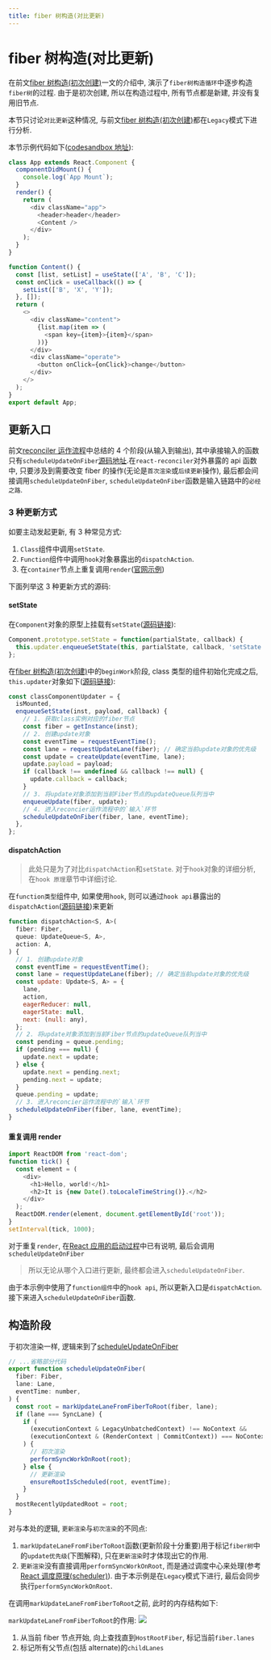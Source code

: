 ```yaml
---
title: fiber 树构造(对比更新)
---
```


# fiber 树构造(对比更新)

在前文[fiber 树构造(初次创建)](./fibertree-create.md)一文的介绍中, 演示了`fiber树构造循环`中逐步构造`fiber树`的过程. 由于是初次创建, 所以在构造过程中, 所有节点都是新建, 并没有复用旧节点.

本节只讨论`对比更新`这种情况, 与前文[fiber 树构造(初次创建)](./fibertree-create.md)都在`Legacy`模式下进行分析.

本节示例代码如下([codesandbox 地址](https://codesandbox.io/s/angry-williams-l1mze?file=/src/App.js)):

```js
class App extends React.Component {
  componentDidMount() {
    console.log(`App Mount`);
  }
  render() {
    return (
      <div className="app">
        <header>header</header>
        <Content />
      </div>
    );
  }
}

function Content() {
  const [list, setList] = useState(['A', 'B', 'C']);
  const onClick = useCallback(() => {
    setList(['B', 'X', 'Y']);
  }, []);
  return (
    <>
      <div className="content">
        {list.map(item => (
          <span key={item}>{item}</span>
        ))}
      </div>
      <div className="operate">
        <button onClick={onClick}>change</button>
      </div>
    </>
  );
}
export default App;
```

## 更新入口

前文[reconciler 运作流程](./reconciler-workflow.md#输入)中总结的 4 个阶段(从输入到输出), 其中承接输入的函数只有`scheduleUpdateOnFiber`[源码地址](https://github.com/facebook/react/blob/v17.0.1/packages/react-reconciler/src/ReactFiberWorkLoop.old.js#L517-L619).在`react-reconciler`对外暴露的 api 函数中, 只要涉及到需要改变 fiber 的操作(无论是`首次渲染`或`后续更新`操作), 最后都会间接调用`scheduleUpdateOnFiber`, `scheduleUpdateOnFiber`函数是输入链路中的`必经之路`.

### 3 种更新方式

如要主动发起更新, 有 3 种常见方式:

1. `Class`组件中调用`setState`.
2. `Function`组件中调用`hook`对象暴露出的`dispatchAction`.
3. 在`container`节点上重复调用`render`([官网示例](https://reactjs.org/docs/rendering-elements.html#react-only-updates-whats-necessary))

下面列举这 3 种更新方式的源码:

#### setState

在`Component`对象的原型上挂载有`setState`([源码链接](https://github.com/facebook/react/blob/v17.0.1/packages/react/src/ReactBaseClasses.js#L57-L66)):

```js
Component.prototype.setState = function(partialState, callback) {
  this.updater.enqueueSetState(this, partialState, callback, 'setState');
};
```

在[fiber 树构造(初次创建)](./fibertree-create.md)中的`beginWork`阶段, class 类型的组件初始化完成之后, `this.updater`对象如下([源码链接](https://github.com/facebook/react/blob/v17.0.1/packages/react-reconciler/src/ReactFiberClassComponent.old.js#L193-L225)):

```js
const classComponentUpdater = {
  isMounted,
  enqueueSetState(inst, payload, callback) {
    // 1. 获取class实例对应的fiber节点
    const fiber = getInstance(inst);
    // 2. 创建update对象
    const eventTime = requestEventTime();
    const lane = requestUpdateLane(fiber); // 确定当前update对象的优先级
    const update = createUpdate(eventTime, lane);
    update.payload = payload;
    if (callback !== undefined && callback !== null) {
      update.callback = callback;
    }
    // 3. 将update对象添加到当前Fiber节点的updateQueue队列当中
    enqueueUpdate(fiber, update);
    // 4. 进入reconcier运作流程中的`输入`环节
    scheduleUpdateOnFiber(fiber, lane, eventTime);
  },
};
```

#### dispatchAction

> 此处只是为了对比`dispatchAction`和`setState`. 对于`hook`对象的详细分析, 在`hook 原理`章节中详细讨论.

在`function类型`组件中, 如果使用`hook`, 则可以通过`hook api`暴露出的`dispatchAction`([源码链接](https://github.com/facebook/react/blob/v17.0.1/packages/react-reconciler/src/ReactFiberHooks.old.js#L1645-L1753))来更新

```js
function dispatchAction<S, A>(
  fiber: Fiber,
  queue: UpdateQueue<S, A>,
  action: A,
) {
  // 1. 创建update对象
  const eventTime = requestEventTime();
  const lane = requestUpdateLane(fiber); // 确定当前update对象的优先级
  const update: Update<S, A> = {
    lane,
    action,
    eagerReducer: null,
    eagerState: null,
    next: (null: any),
  };
  // 2. 将update对象添加到当前Fiber节点的updateQueue队列当中
  const pending = queue.pending;
  if (pending === null) {
    update.next = update;
  } else {
    update.next = pending.next;
    pending.next = update;
  }
  queue.pending = update;
  // 3. 进入reconcier运作流程中的`输入`环节
  scheduleUpdateOnFiber(fiber, lane, eventTime);
}
```

#### 重复调用 render

```js
import ReactDOM from 'react-dom';
function tick() {
  const element = (
    <div>
      <h1>Hello, world!</h1>
      <h2>It is {new Date().toLocaleTimeString()}.</h2>
    </div>
  );
  ReactDOM.render(element, document.getElementById('root'));
}
setInterval(tick, 1000);
```

对于重复`render`, 在[React 应用的启动过程](./bootstrap.md)中已有说明, 最后会调用`scheduleUpdateOnFiber`

> 所以无论从哪个入口进行更新, 最终都会进入`scheduleUpdateOnFiber`.

由于本示例中使用了`function组件`中的`hook api`, 所以更新入口是`dispatchAction`. 接下来进入`scheduleUpdateOnFiber`函数.

## 构造阶段

于初次渲染一样, 逻辑来到了[scheduleUpdateOnFiber](https://github.com/facebook/react/blob/v17.0.1/packages/react-reconciler/src/ReactFiberWorkLoop.old.js#L517-L619)

```js
// ...省略部分代码
export function scheduleUpdateOnFiber(
  fiber: Fiber,
  lane: Lane,
  eventTime: number,
) {
  const root = markUpdateLaneFromFiberToRoot(fiber, lane);
  if (lane === SyncLane) {
    if (
      (executionContext & LegacyUnbatchedContext) !== NoContext &&
      (executionContext & (RenderContext | CommitContext)) === NoContext
    ) {
      // 初次渲染
      performSyncWorkOnRoot(root);
    } else {
      // 更新渲染
      ensureRootIsScheduled(root, eventTime);
    }
  }
  mostRecentlyUpdatedRoot = root;
}
```

对与本处的逻辑, `更新渲染`与`初次渲染`的不同点:

1. `markUpdateLaneFromFiberToRoot`函数(更新阶段十分重要)用于标记`fiber树`中的`update优先级`(下图解释), 只在`更新渲染`时才体现出它的作用.
2. `更新渲染`没有直接调用`performSyncWorkOnRoot`, 而是通过调度中心来处理(参考[React 调度原理(scheduler)](./scheduler.md)). 由于本示例是在`Legacy`模式下进行, 最后会同步执行`performSyncWorkOnRoot`.

在调用`markUpdateLaneFromFiberToRoot`之前, 此时的内存结构如下:

`markUpdateLaneFromFiberToRoot`的作用:
![](../../snapshots/update/markupdatetime.png)

1. 从当前 fiber 节点开始, 向上查找直到`HostRootFiber`, 标记当前`fiber.lanes`
2. 标记所有父节点(包括 alternate)的`childLanes`
